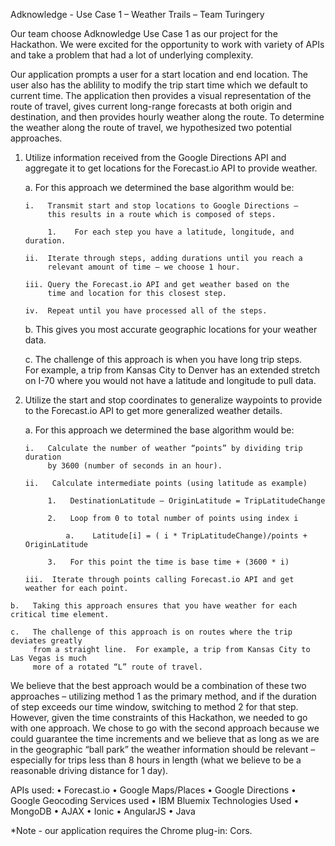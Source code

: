 Adknowledge - Use Case 1 – Weather Trails – Team Turingery

Our team choose Adknowledge Use Case 1 as our project for the Hackathon.  We 
were excited for the opportunity to work with variety of APIs and take a 
problem that had a lot of underlying complexity.  

Our application prompts a user for a start location and end location.  The 
user also has the ablility to modify the trip start time which we default to 
current time.  The application then provides a visual representation of the 
route of travel, gives current long-range forecasts at both origin and 
destination, and then provides hourly weather along the route.
To determine the weather along the route of travel, we hypothesized two 
potential approaches.  

   1)   Utilize information received from the Google Directions API and aggregate 
        it to get locations for the Forecast.io API to provide weather.
        
        a.  For this approach we determined the base algorithm would be:
            
            i.   Transmit start and stop locations to Google Directions – 
                 this results in a route which is composed of steps.
                 
                 1.    For each step you have a latitude, longitude, and duration.
                 
            ii.  Iterate through steps, adding durations until you reach a 
                 relevant amount of time – we choose 1 hour.  
                 
            iii. Query the Forecast.io API and get weather based on the 
                 time and location for this closest step.
                 
            iv.  Repeat until you have processed all of the steps.
        b.  This gives you most accurate geographic locations for your weather data.  
        
        c.  The challenge of this approach is when you have long trip steps.  
            For example, a trip from Kansas City to Denver has an extended stretch on 
            I-70 where you would not have a latitude and longitude to pull data.

   2)   Utilize the start and stop coordinates to generalize waypoints to provide 
        to the Forecast.io API to get more generalized weather details.  
        
        a.  For this approach we determined the base algorithm would be:
        
            i.   Calculate the number of weather “points” by dividing trip duration 
                 by 3600 (number of seconds in an hour).
                 
            ii.   Calculate intermediate points (using latitude as example)
            
                 1.   DestinationLatitude – OriginLatitude = TripLatitudeChange
                 
                 2.   Loop from 0 to total number of points using index i
                 
                     a.    Latitude[i] = ( i * TripLatitudeChange)/points + OriginLatitude
                     
                 3.   For this point the time is base time + (3600 * i)
                 
            iii.  Iterate through points calling Forecast.io API and get weather for each point.
            
	b.   Taking this approach ensures that you have weather for each critical time element.   
	
	c.   The challenge of this approach is on routes where the trip deviates greatly 
	     from a straight line.  For example, a trip from Kansas City to Las Vegas is much 
	     more of a rotated “L” route of travel.
	     
We believe that the best approach would be a combination of these two approaches – utilizing 
method 1 as the primary method, and if the duration of step exceeds our time window, switching 
to method 2 for that step.  However, given the time constraints of this Hackathon, we needed to 
go with one approach.  We chose to go with the second approach because we could guarantee the 
time increments and we believe that as long as we are in the geographic “ball park” the weather 
information should be relevant – especially for trips less than 8 hours in length (what we believe 
to be a reasonable driving distance for 1 day).

APIs used:
•	Forecast.io
•	Google Maps/Places
•	Google Directions
•	Google Geocoding
Services used
•	IBM Bluemix
Technologies Used
•	MongoDB
•	AJAX
•	Ionic
•	AngularJS
•	Java

*Note - our application requires the Chrome plug-in: Cors.

